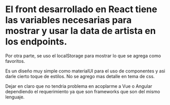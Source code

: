 # El front desarrollado en React tiene las variables necesarias para mostrar y usar la data de artista en los endpoints.

Por otra parte, se uso el localStorage para mostrar lo que se agrega como favoritos.

Es un diseño muy simple como materialUI para el uso de componentes y asi darle cierto toque de estilos.
No se agrego mas detalle en tema de css.

Dejar en claro que no tendria problema en acoplarme a Vue o Angular dependiendo el requerimiento ya que son frameworks que son del mismo lenguaje.


